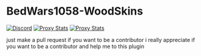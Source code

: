 # BedWars1058-WoodSkins
[![Discord](https://img.shields.io/discord/761320216377425951?logo=discord)](https://discord.gg/JyF42uRcMk)
[![Proxy Stats](https://img.shields.io/bstats/servers/12864?logo=minecraft&label=Servers)](https://discord.gg/JyF42uRcMk)
[![Proxy Stats](https://img.shields.io/bstats/players/12864?logo=minecraft&label=Players)](https://discord.gg/JyF42uRcMk)

just make a pull request if you want to be a contributor 
i really appreciate if you want to be a contributor and help me to this plugin
